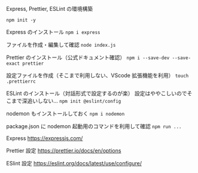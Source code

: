 Express, Prettier, ESLint の環境構築

`npm init -y`

Express のインストール
`npm i express`

ファイルを作成・編集して確認
`node index.js`

Prettier のインストール（公式ドキュメント確認）
`npm i --save-dev --save-exact prettier`

設定ファイルを作成（そこまで利用しない、VScode 拡張機能を利用）
`touch .prettierrc`

ESLint のインストール（対話形式で設定するのが楽）
設定はややこしいのでそこまで深追いしない...
`npm init @eslint/config`

nodemon もインストールしておく
`npm i nodemon`

package.json に nodemon 起動用のコマンドを利用して確認
`npm run ...`

Express
https://expressjs.com/

Prettier 設定
https://prettier.io/docs/en/options

ESlint 設定
https://eslint.org/docs/latest/use/configure/
